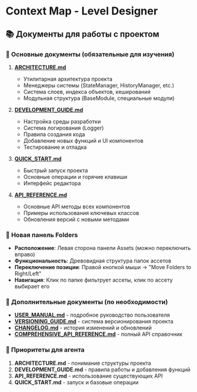 # Context Map - Level Designer

## 📚 Документы для работы с проектом

### 🔧 Основные документы (обязательные для изучения)

1. **[ARCHITECTURE.md](./docs/ARCHITECTURE.md)**
   - Утилитарная архитектура проекта
   - Менеджеры системы (StateManager, HistoryManager, etc.)
   - Система слоев, индекса объектов, кеширования
   - Модульная структура (BaseModule, специальные модули)

2. **[DEVELOPMENT_GUIDE.md](./docs/DEVELOPMENT_GUIDE.md)**
   - Настройка среды разработки
   - Система логирования (Logger)
   - Правила создания кода
   - Добавление новых функций и UI компонентов
   - Тестирование и отладка

3. **[QUICK_START.md](./docs/QUICK_START.md)**
   - Быстрый запуск проекта
   - Основные операции и горячие клавиши
   - Интерфейс редактора

4. **[API_REFERENCE.md](./docs/API_REFERENCE.md)**
   - Основные API методы всех компонентов
   - Примеры использования ключевых классов
   - Обновления версий с новыми методами

### 📁 **Новая панель Folders**
- **Расположение**: Левая сторона панели Assets (можно переключить вправо)
- **Функциональность**: Древовидная структура папок ассетов
- **Переключение позиции**: Правой кнопкой мыши → "Move Folders to Right/Left"
- **Навигация**: Клик по папке фильтрует ассеты, клик по ассету выбирает его

### 📖 Дополнительные документы (по необходимости)

- **[USER_MANUAL.md](./docs/USER_MANUAL.md)** - подробное руководство пользователя
- **[VERSIONING_GUIDE.md](./docs/VERSIONING_GUIDE.md)** - система версионирования проекта
- **[CHANGELOG.md](./docs/CHANGELOG.md)** - история изменений и обновлений
- **[COMPREHENSIVE_API_REFERENCE.md](./docs/COMPREHENSIVE_API_REFERENCE.md)** - полный API справочник

### 🎯 Приоритеты для агента

1. **ARCHITECTURE.md** - понимание структуры проекта
2. **DEVELOPMENT_GUIDE.md** - правила работы и добавления функций
3. **API_REFERENCE.md** - использование существующих API
4. **QUICK_START.md** - запуск и базовые операции
